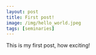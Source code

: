 ```yaml
---
layout: post
title: First post!
image: /img/hello_world.jpeg
tags: [seminaries]
---
```


This is my first post, how exciting!
